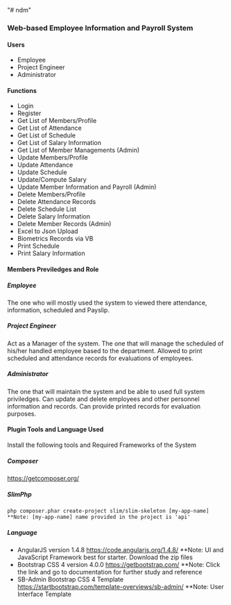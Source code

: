"# ndm" 
### Web-based Employee Information and Payroll System

#### Users
 - Employee
 - Project Engineer
 - Administrator

#### Functions
 - Login
 - Register
 - Get List of Members/Profile
 - Get List of Attendance
 - Get List of Schedule
 - Get List of Salary Information
 - Get List of Member Managements (Admin)
 - Update Members/Profile
 - Update Attendance
 - Update Schedule
 - Update/Compute Salary
 - Update Member Information and Payroll (Admin)
 - Delete Members/Profile
 - Delete Attendance Records
 - Delete Schedule List
 - Delete Salary Information
 - Delete Member Records (Admin)
 - Excel to Json Upload
 - Biometrics Records via VB
 - Print Schedule
 - Print Salary Information
 
#### Members Previledges and Role
##### Employee
 The one who will mostly used the system to viewed there attendance, information, scheduled and Payslip.
##### Project Engineer
 Act as a Manager of the system. The one that will manage the scheduled of his/her handled employee based to the department. Allowed to print scheduled and attendance records for evaluations of employees.
##### Administrator
 The one that will maintain the system and be able to used full system priviledges.
Can update and delete employees and other personnel information and records. Can provide printed records for evaluation purposes. 

#### Plugin Tools and Language Used
Install the following tools and Required Frameworks of the System
##### Composer
 https://getcomposer.org/
##### SlimPhp
 ```
 php composer.phar create-project slim/slim-skeleton [my-app-name]
 **Note: [my-app-name] name provided in the project is 'api'
 ```

##### Language
- AngularJS 
   version 1.4.8
   https://code.angularjs.org/1.4.8/
   **Note: UI and JavaScript Framework best for starter. 
   Download the zip files
- Bootstrap CSS 4
   version 4.0.0
   https://getbootstrap.com/
   **Note: Click the link and go to documentation for further study and reference
- SB-Admin Bootstrap CSS 4 Template
   https://startbootstrap.com/template-overviews/sb-admin/
   **Note: User Interface Template

